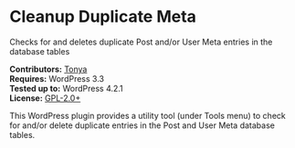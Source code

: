 # Cleanup Duplicate Meta

Checks for and deletes duplicate Post and/or User Meta entries in the database tables

__Contributors:__ [Tonya](https://github.com/hellofromtonya)  
__Requires:__ WordPress 3.3  
__Tested up to:__ WordPress 4.2.1  
__License:__ [GPL-2.0+](http://www.gnu.org/licenses/gpl-2.0.html) 

This WordPress plugin provides a utility tool (under Tools menu) to check for and/or delete duplicate entries in the Post and User Meta database tables.